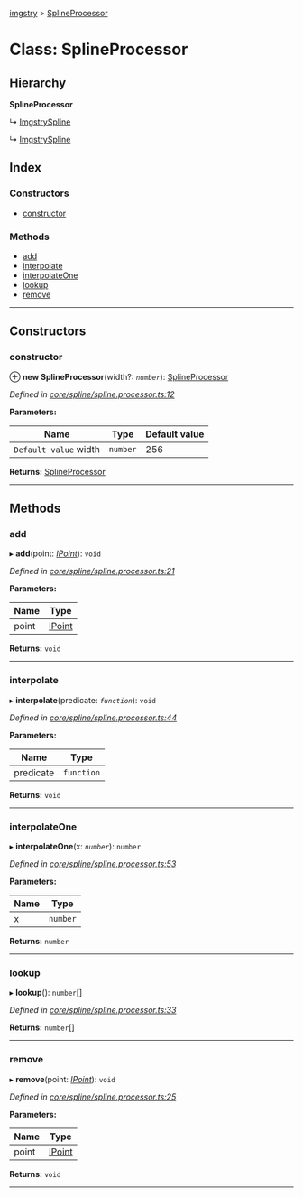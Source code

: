 [imgstry](../README.md) > [SplineProcessor](../classes/splineprocessor.md)

# Class: SplineProcessor

## Hierarchy

**SplineProcessor**

↳  [ImgstrySpline](imgstryspline.md)

↳  [ImgstrySpline](imgstryspline.md)

## Index

### Constructors

* [constructor](splineprocessor.md#constructor)

### Methods

* [add](splineprocessor.md#add)
* [interpolate](splineprocessor.md#interpolate)
* [interpolateOne](splineprocessor.md#interpolateone)
* [lookup](splineprocessor.md#lookup)
* [remove](splineprocessor.md#remove)

---

## Constructors

<a id="constructor"></a>

###  constructor

⊕ **new SplineProcessor**(width?: *`number`*): [SplineProcessor](splineprocessor.md)

*Defined in [core/spline/spline.processor.ts:12](https://github.com/visual-cortex/imgstry/blob/master/source/core/spline/spline.processor.ts#L12)*

**Parameters:**

| Name | Type | Default value |
| ------ | ------ | ------ |
| `Default value` width | `number` | 256 |

**Returns:** [SplineProcessor](splineprocessor.md)

___

## Methods

<a id="add"></a>

###  add

▸ **add**(point: *[IPoint](../interfaces/ipoint.md)*): `void`

*Defined in [core/spline/spline.processor.ts:21](https://github.com/visual-cortex/imgstry/blob/master/source/core/spline/spline.processor.ts#L21)*

**Parameters:**

| Name | Type |
| ------ | ------ |
| point | [IPoint](../interfaces/ipoint.md) |

**Returns:** `void`

___
<a id="interpolate"></a>

###  interpolate

▸ **interpolate**(predicate: *`function`*): `void`

*Defined in [core/spline/spline.processor.ts:44](https://github.com/visual-cortex/imgstry/blob/master/source/core/spline/spline.processor.ts#L44)*

**Parameters:**

| Name | Type |
| ------ | ------ |
| predicate | `function` |

**Returns:** `void`

___
<a id="interpolateone"></a>

###  interpolateOne

▸ **interpolateOne**(x: *`number`*): `number`

*Defined in [core/spline/spline.processor.ts:53](https://github.com/visual-cortex/imgstry/blob/master/source/core/spline/spline.processor.ts#L53)*

**Parameters:**

| Name | Type |
| ------ | ------ |
| x | `number` |

**Returns:** `number`

___
<a id="lookup"></a>

###  lookup

▸ **lookup**(): `number`[]

*Defined in [core/spline/spline.processor.ts:33](https://github.com/visual-cortex/imgstry/blob/master/source/core/spline/spline.processor.ts#L33)*

**Returns:** `number`[]

___
<a id="remove"></a>

###  remove

▸ **remove**(point: *[IPoint](../interfaces/ipoint.md)*): `void`

*Defined in [core/spline/spline.processor.ts:25](https://github.com/visual-cortex/imgstry/blob/master/source/core/spline/spline.processor.ts#L25)*

**Parameters:**

| Name | Type |
| ------ | ------ |
| point | [IPoint](../interfaces/ipoint.md) |

**Returns:** `void`

___

